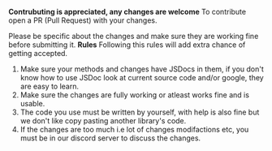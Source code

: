 **Contrubuting is appreciated, any changes are welcome**
To contribute open a PR (Pull Request) with your changes.

Please be specific about the changes and make sure they are working fine before submitting it.
**Rules**
Following this rules will add extra chance of getting accepted.
1. Make sure your methods and changes have JSDocs in them, if you don't know how to use JSDoc look at current source code and/or google, they are easy to learn.
2. Make sure the changes are fully working or atleast works fine and is usable.
3. The code you use must be written by yourself, with help is also fine but we don't like copy pasting another library's code.
4. If the changes are too much i.e lot of changes modifactions etc, you must be in our discord server to discuss the changes.